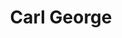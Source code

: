 ---
avatar: /images/people/carl-george.jpg
avatar_small: null
bio: null
homepage: https://carl.george.computer/
instagram: null
linkedin: null
title: Carl George
twitter: null
type: guest
username: carl-george
youtube: null
---